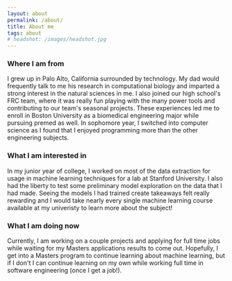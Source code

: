 ```yaml
---
layout: about
permalink: /about/
title: About me
tags: about
# headshot: /images/headshot.jpg
---
```


### Where I am from

I grew up in Palo Alto, California surrounded by technology. My dad would frequently talk to me his research in computational biology and imparted a strong interest in the natural sciences in me. I also joined our high school's FRC team, where it was really fun playing with the many power tools and contributing to our team's seasonal projects. These experiences led me to enroll in Boston University as a biomedical engineering major while pursuing premed as well. In sophomore year, I switched into computer science as I found that I enjoyed programming more than the other engineering subjects.

### What I am interested in

In my junior year of college, I worked on most of the data extraction for usage in machine learning techniques for a lab at Stanford University. I also had the liberty to test some preliminary model exploration on the data that I had made. Seeing the models I had trained create takeaways felt really rewarding and I would take nearly every single machine learning course available at my univeristy to learn more about the subject!

### What I am doing now

Currently, I am working on a couple projects and applying for full time jobs while waiting for my Masters applications results to come out. Hopefully, I get into a Masters program to continue learning about machine learning, but if I don't I can continue learning on my own while working full time in software engineering (once I get a job!).
